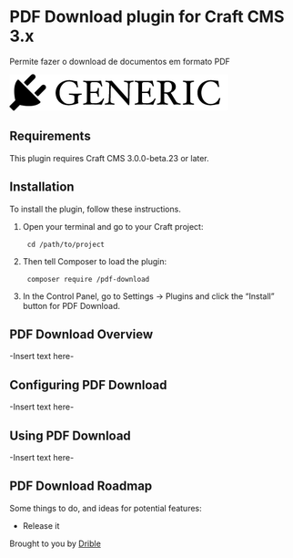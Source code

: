 # PDF Download plugin for Craft CMS 3.x

Permite fazer o download de documentos em formato PDF

![Screenshot](resources/img/plugin-logo.png)

## Requirements

This plugin requires Craft CMS 3.0.0-beta.23 or later.

## Installation

To install the plugin, follow these instructions.

1. Open your terminal and go to your Craft project:

        cd /path/to/project

2. Then tell Composer to load the plugin:

        composer require /pdf-download

3. In the Control Panel, go to Settings → Plugins and click the “Install” button for PDF Download.

## PDF Download Overview

-Insert text here-

## Configuring PDF Download

-Insert text here-

## Using PDF Download

-Insert text here-

## PDF Download Roadmap

Some things to do, and ideas for potential features:

* Release it

Brought to you by [Drible](https://www.drible.pt/)
